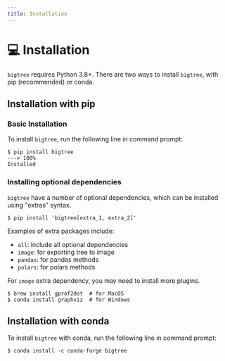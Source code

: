 ```yaml
---
title: Installation
---
```


# 💻 Installation

`bigtree` requires Python 3.8+. There are two ways to install `bigtree`, with pip (recommended) or conda.

## Installation with pip

### Basic Installation

To install `bigtree`, run the following line in command prompt:

<!-- termynal -->
```console
$ pip install bigtree
---> 100%
Installed
```

### Installing optional dependencies

`bigtree` have a number of optional dependencies, which can be installed using "extras" syntax.

<!-- termynal -->
```console
$ pip install 'bigtree[extra_1, extra_2]'
```

Examples of extra packages include:

- `all`: include all optional dependencies
- `image`: for exporting tree to image
- `pandas`: for pandas methods
- `polars`: for polars methods

For `image` extra dependency, you may need to install more plugins.

<!-- termynal -->
```console
$ brew install gprof2dot  # for MacOS
$ conda install graphviz  # for Windows
```


## Installation with conda

To install `bigtree` with conda, run the following line in command prompt:

<!-- termynal -->
```console
$ conda install -c conda-forge bigtree
```
